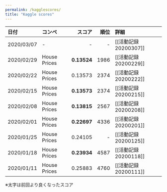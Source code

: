 ```yaml
---
permalink: /kagglescores/
title: "Kaggle scores"
---
```


|日付|コンペ|スコア|順位|詳細|
|:---|:---|---:|---:|:---|
|2020/03/07|-|-|-|[[活動記録 20200307]]|
|2020/02/29|House Prices|**0.13524**|1986|[[活動記録 20200229]]|
|2020/02/22|House Prices|0.13573|2374|[[活動記録 20200222]]|
|2020/02/15|House Prices|**0.13573**|2374|[[活動記録 20200215]]|
|2020/02/08|House Prices|**0.13815**|2567|[[活動記録 20200208]]|
|2020/02/01|House Prices|**0.22697**|4336|[[活動記録 20200201]]|
|2020/01/25|House Prices|0.24105|-|[[活動記録 20200125]]|
|2020/01/18|House Prices|**0.23934**|4587|[[活動記録 20200118]]|
|2020/01/11|House Prices|0.25883|4760|[[活動記録 20200111]]|

※太字は前回より良くなったスコア
